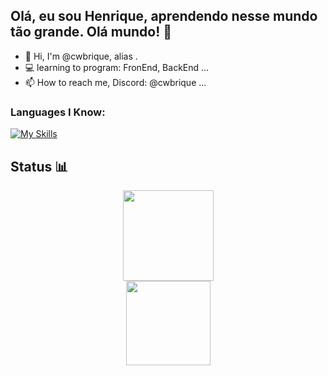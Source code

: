 ## Olá, eu sou Henrique, aprendendo nesse mundo tão grande. Olá mundo! 👾

- 👋 Hi, I'm @cwbrique, alias </RT>.
- 💻 learning to program: FronEnd, BackEnd ...
- 📫 How to reach me, Discord: @cwbrique ...

### Languages I Know:

[![My Skills](https://skillicons.dev/icons?i=python,html,css,js,lua)]()

## Status 📊

<div align="center">

<a href="https://github.com/cwbrique">
<img height="145em" src="https://github-readme-stats.vercel.app/api?username=cwbrique&show_icons=true&theme=github_dark&include_all_commits=true&count_private=true"/>
</div>
  <div align="center">

<a href="https://github.com/cwbrique">
<img height="135em" src="https://github-readme-stats.vercel.app/api/top-langs/?username=cwbrique&layout=compact&langs_count=7&theme=github_dark"/>
</div>

<!---
cwbrique/cwbrique is a ✨ special ✨ repository because its `README.md` (this file) appears on your GitHub profile.
You can click the Preview link to take a look at your changes.
--->
